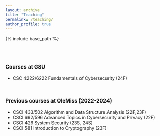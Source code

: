 ```yaml
---
layout: archive
title: "Teaching"
permalink: /teaching/
author_profile: true
---
```


{% include base_path %}

<br/>
<br/>

### Courses at GSU

- CSC 4222/6222 Fundamentals of Cybersecurity (24F)

<br/>


### Previous courses at OleMiss (2022-2024)


- CSCI 433/502 Algorithm and Data Structure Analysis (22F,23F)
- CSCI 692/596 Advanced Topics in Cybersecurity and Privacy (22F)
- CSCI 426 System Security (23S, 24S)
- CSCI 581 Introduction to Cryptography (23F)
